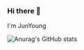 ### Hi there 👋

<!--
**Junyoungs7/Junyoungs7** is a ✨ _special_ ✨ repository because its `README.md` (this file) appears on your GitHub profile.

Here are some ideas to get you started:

- 🔭 I’m currently working on ...
- 🌱 I’m currently learning ...
- 👯 I’m looking to collaborate on ...
- 🤔 I’m looking for help with ...
- 💬 Ask me about ...
- 📫 How to reach me: ...
- 😄 Pronouns: ...
- ⚡ Fun fact: ...
-->

I'm JunYoung

![Anurag's GitHub stats](https://github-readme-stats.vercel.app/api?username=Junyoungs7&show_icons=true&theme=radical)
